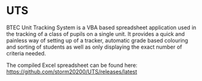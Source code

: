 UTS
===

BTEC Unit Tracking System is a VBA based spreadsheet application used in the tracking of a class of pupils on a single unit. It provides a quick and painless way of setting up of a tracker, automatic grade based colouring and sorting of students as well as only displaying the exact number of criteria needed.

The compiled Excel spreadsheet can be found here: https://github.com/storm20200/UTS/releases/latest

